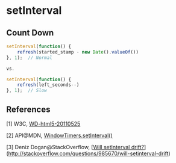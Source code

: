 # setInterval

## Count Down

```javascript
setInterval(function() {
    refresh(started_stamp - new Date().valueOf())
}, 1);  // Normal

vs.

setInterval(function() {
    refresh(left_seconds--)
}, 1);  // Slow
```

## References

[1] W3C, [WD-html5-20110525](https://www.w3.org/TR/2011/WD-html5-20110525/timers.html)

[2] API@MDN, [WindowTimers.setInterval()](https://developer.mozilla.org/en-US/docs/Web/API/WindowTimers/setInterval)

[3] Deniz Dogan@StackOverflow, [[Will setInterval drift?](http://stackoverflow.com/questions/985670/will-setinterval-drift)](http://stackoverflow.com/questions/985670/will-setinterval-drift)
